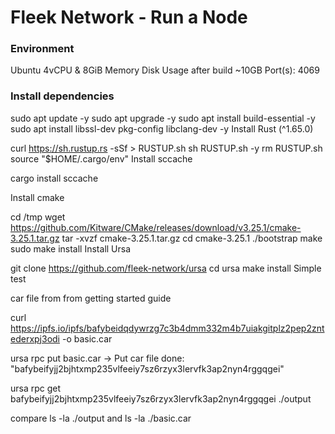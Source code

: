 
# Fleek Network - Run a Node

### Environment
Ubuntu
4vCPU & 8GiB Memory
Disk Usage after build ~10GB
Port(s): 4069

### Install dependencies

sudo apt update -y
sudo apt upgrade -y
sudo apt install build-essential -y
sudo apt install libssl-dev pkg-config libclang-dev -y
Install Rust (^1.65.0)

curl https://sh.rustup.rs -sSf > RUSTUP.sh
sh RUSTUP.sh -y
rm RUSTUP.sh
source "$HOME/.cargo/env"
Install sccache

cargo install sccache

Install cmake

cd /tmp
wget https://github.com/Kitware/CMake/releases/download/v3.25.1/cmake-3.25.1.tar.gz
tar -xvzf cmake-3.25.1.tar.gz
cd cmake-3.25.1
./bootstrap
make
sudo make install
Install Ursa

git clone https://github.com/fleek-network/ursa
cd ursa
make install
Simple test

car file from from getting started guide

curl https://ipfs.io/ipfs/bafybeidqdywrzg7c3b4dmm332m4b7uiakgitplz2pep2zntederxpj3odi -o basic.car

ursa rpc put basic.car -> Put car file done: "bafybeifyjj2bjhtxmp235vlfeeiy7sz6rzyx3lervfk3ap2nyn4rggqgei"

ursa rpc get bafybeifyjj2bjhtxmp235vlfeeiy7sz6rzyx3lervfk3ap2nyn4rggqgei ./output

compare ls -la ./output and ls -la ./basic.car

